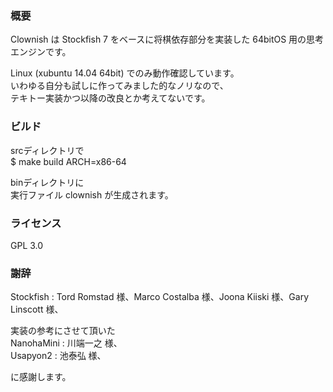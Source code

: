 ### 概要

Clownish は Stockfish 7 をベースに将棋依存部分を実装した 64bitOS 用の思考エンジンです。

Linux (xubuntu 14.04 64bit) でのみ動作確認しています。  
いわゆる自分も試しに作ってみました的なノリなので、  
テキトー実装かつ以降の改良とか考えてないです。

### ビルド

srcディレクトリで  
$ make build ARCH=x86-64

binディレクトリに  
実行ファイル clownish が生成されます。

### ライセンス

GPL 3.0

### 謝辞

Stockfish  : Tord Romstad 様、Marco Costalba 様、Joona Kiiski 様、Gary Linscott 様、

実装の参考にさせて頂いた  
NanohaMini : 川端一之 様、  
Usapyon2   : 池泰弘 様、  

に感謝します。
